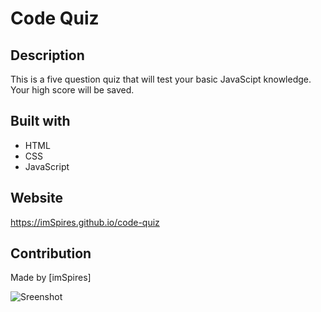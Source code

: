 # Code Quiz

## Description
This is a five question quiz that will test your basic JavaScipt knowledge. Your high score will be saved.

## Built with
* HTML
* CSS
* JavaScript

## Website
https://imSpires.github.io/code-quiz

## Contribution
Made by [imSpires]

![Sreenshot](assets/screenshot.png?raw=true)
